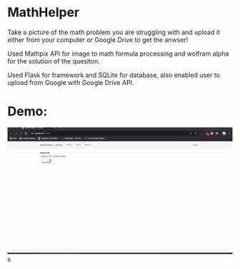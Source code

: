 # MathHelper

Take a picture of the math problem you are struggling with and upload it either from your computer or Google Drive to get the anwser!

Used Mathpix API for image to math formula processing and wolfram alpha for the solution of the quesiton.

Used Flask for framework and SQLite for database, also enabled user to upload from Google with Google Drive API.

# Demo:
![Demo](Demo.gif)s
